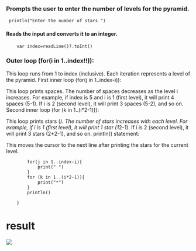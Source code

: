
### Prompts the user to enter the number of levels for the pyramid.
``` println("Enter the number of stars ")```
#### Reads the input and converts it to an integer.

```   
    var index=readLine()?.toInt()
```
### Outer loop (for(i in 1..index!!)):

This loop runs from 1 to index (inclusive). Each iteration represents a level of the pyramid.
First inner loop (for(j in 1..index-i)):

This loop prints spaces. The number of spaces decreases as the level i increases.
For example, if index is 5 and i is 1 (first level), it will print 4 spaces (5-1). If i is 2 (second level), it will print 3 spaces (5-2), and so on.
Second inner loop (for (k in 1..(i*2-1))):

This loop prints stars (*). The number of stars increases with each level.
For example, if i is 1 (first level), it will print 1 star (1*2-1). If i is 2 (second level), it will print 3 stars (2*2-1), and so on.
println() statement:

This moves the cursor to the next line after printing the stars for the current level.

``` for(i in 1..index!!){
        for(j in 1..index-i){
            print(" ")
        }
        for (k in 1..(i*2-1)){
            print("*")
        }
        println()

    }
```
# result
<img src="https://github.com/user-attachments/assets/a036f8bd-b334-4b57-9495-a28082c2ed0b" />



